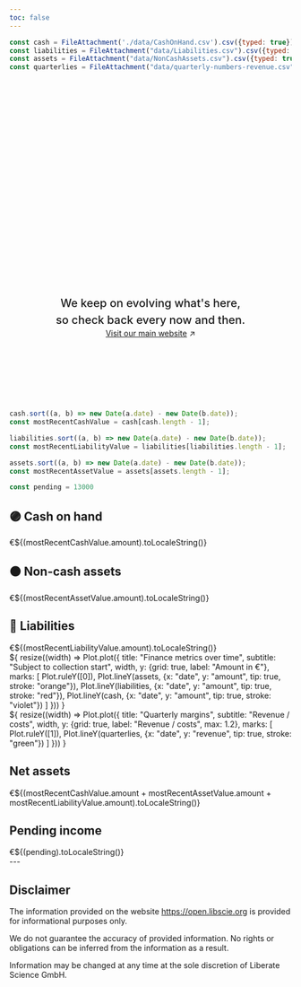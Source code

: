 ```yaml
---
toc: false
---
```


<style>

.hero {
  display: flex;
  flex-direction: column;
  align-items: center;
  font-family: var(--sans-serif);
  margin: 4rem 0 8rem;
  text-wrap: balance;
  text-align: center;
}

.hero h1 {
  margin: 2rem 0;
  max-width: none;
  font-size: 14vw;
  font-weight: 900;
  line-height: 1;
  background: linear-gradient(30deg, var(--theme-foreground-focus), currentColor);
  -webkit-background-clip: text;
  -webkit-text-fill-color: transparent;
  background-clip: text;
}

.hero h2 {
  margin: 0;
  max-width: 34em;
  font-size: 20px;
  font-style: initial;
  font-weight: 500;
  line-height: 1.5;
  color: var(--theme-foreground-muted);
}

@media (min-width: 640px) {
  .hero h1 {
    font-size: 90px;
  }
}
</style>

```js
const cash = FileAttachment('./data/CashOnHand.csv').csv({typed: true});
const liabilities = FileAttachment("data/Liabilities.csv").csv({typed: true});
const assets = FileAttachment("data/NonCashAssets.csv").csv({typed: true});
const quarterlies = FileAttachment("data/quarterly-numbers-revenue.csv").csv({typed: true});
```


<div class="hero">
  <h1>Our open journey, in numbers</h1>
  <h2>We keep on evolving what's here, so check back every now and then.</h2>
  <a href="https://www.libscie.org">Visit our main website<span style="display: inline-block; margin-left: 0.25rem;">↗︎</span></a>
</div>

```js
cash.sort((a, b) => new Date(a.date) - new Date(b.date));
const mostRecentCashValue = cash[cash.length - 1];

liabilities.sort((a, b) => new Date(a.date) - new Date(b.date));
const mostRecentLiabilityValue = liabilities[liabilities.length - 1];

assets.sort((a, b) => new Date(a.date) - new Date(b.date));
const mostRecentAssetValue = assets[assets.length - 1];

const pending = 13000
```

<div class="grid grid-cols-3">
  <div class="card"><h2>🟣 Cash on hand</h2><span class="big">€${(mostRecentCashValue.amount).toLocaleString()}</span></div>
  <div class="card"><h2>🟠 Non-cash assets</h2><span class="big">€${(mostRecentAssetValue.amount).toLocaleString()}</span></div>
  <div class="card"><h2>🔴 Liabilities</h2><span class="big">€${(mostRecentLiabilityValue.amount).toLocaleString()}</span></div>
</div>

<div class="grid grid-cols-2">
  <div class="card">${
      resize((width) => Plot.plot({
        title: "Finance metrics over time",
        subtitle: "Subject to collection start",
        width,
        y: {grid: true, label: "Amount in €"},
        marks: [
          Plot.ruleY([0]),
          Plot.lineY(assets, {x: "date", y: "amount", tip: true, stroke: "orange"}),
          Plot.lineY(liabilities, {x: "date", y: "amount", tip: true, stroke: "red"}),
          Plot.lineY(cash, {x: "date", y: "amount", tip: true, stroke: "violet"})
        ]
      }))
    }</div>
    <div class="card">${
    resize((width) => Plot.plot({
      title: "Quarterly margins",
      subtitle: "Revenue / costs",
      width,
      y: {grid: true, label: "Revenue / costs", max: 1.2},
      marks: [
        Plot.ruleY([1]),
        Plot.lineY(quarterlies, {x: "date", y: "revenue", tip: true, stroke: "green"})
      ]
    }))
  }</div>
</div>

<div class="grid grid-cols-3">
  <div class="card grid-colspan-2"><h2>Net assets</h2><span class="big">€${(mostRecentCashValue.amount + mostRecentAssetValue.amount  + mostRecentLiabilityValue.amount).toLocaleString()}</span></div>
  <div class="card"><h2>Pending income</h2><span class="big">€${(pending).toLocaleString()}</span></div>
</div>
---

## Disclaimer

The information provided on the website https://open.libscie.org is provided for informational purposes only.

We do not guarantee the accuracy of provided information. No rights or obligations can be inferred from the information as a result.

Information may be changed at any time at the sole discretion of Liberate Science GmbH.
